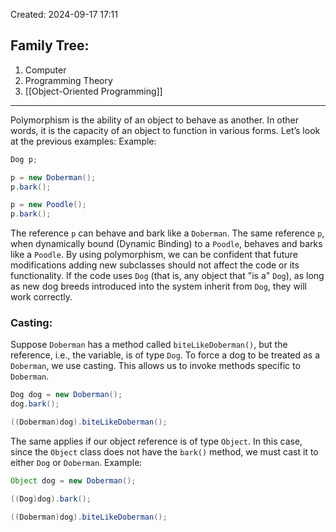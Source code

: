 Created: 2024-09-17 17:11
## Family Tree:
1. Computer
2. Programming Theory
3. [[Object-Oriented Programming]]
-- -
Polymorphism is the ability of an object to behave as another. In other words, it is the capacity of an object to function in various forms. Let’s look at the previous examples:
Example:
```java
Dog p;

p = new Doberman();
p.bark();

p = new Poodle();
p.bark();
```
The reference `p` can behave and bark like a `Doberman`. The same reference `p`, when dynamically bound (Dynamic Binding) to a `Poodle`, behaves and barks like a `Poodle`.
By using polymorphism, we can be confident that future modifications adding new subclasses should not affect the code or its functionality. If the code uses `Dog` (that is, any object that "is a" `Dog`), as long as new dog breeds introduced into the system inherit from `Dog`, they will work correctly.
### Casting:
Suppose `Doberman` has a method called `biteLikeDoberman()`, but the reference, i.e., the variable, is of type `Dog`. To force a dog to be treated as a `Doberman`, we use casting. This allows us to invoke methods specific to `Doberman`.
```java
Dog dog = new Doberman();
dog.bark();

((Doberman)dog).biteLikeDoberman();
```
The same applies if our object reference is of type `Object`. In this case, since the `Object` class does not have the `bark()` method, we must cast it to either `Dog` or `Doberman`.
Example:
```java
Object dog = new Doberman();

((Dog)dog).bark();

((Doberman)dog).biteLikeDoberman();
```